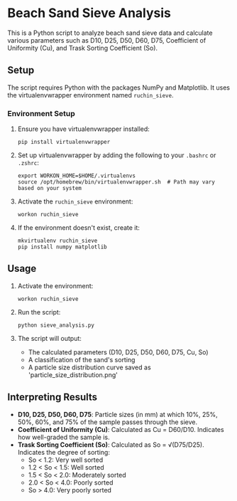 # Beach Sand Sieve Analysis

This is a Python script to analyze beach sand sieve data and calculate various parameters such as D10, D25, D50, D60, D75, Coefficient of Uniformity (Cu), and Trask Sorting Coefficient (So).

## Setup

The script requires Python with the packages NumPy and Matplotlib. It uses the virtualenvwrapper environment named `ruchin_sieve`.

### Environment Setup

1. Ensure you have virtualenvwrapper installed:
   ```
   pip install virtualenvwrapper
   ```

2. Set up virtualenvwrapper by adding the following to your `.bashrc` or `.zshrc`:
   ```
   export WORKON_HOME=$HOME/.virtualenvs
   source /opt/homebrew/bin/virtualenvwrapper.sh  # Path may vary based on your system
   ```

3. Activate the `ruchin_sieve` environment:
   ```
   workon ruchin_sieve
   ```

4. If the environment doesn't exist, create it:
   ```
   mkvirtualenv ruchin_sieve
   pip install numpy matplotlib
   ```

## Usage

1. Activate the environment:
   ```
   workon ruchin_sieve
   ```

2. Run the script:
   ```
   python sieve_analysis.py
   ```

3. The script will output:
   - The calculated parameters (D10, D25, D50, D60, D75, Cu, So)
   - A classification of the sand's sorting
   - A particle size distribution curve saved as 'particle_size_distribution.png'

## Interpreting Results

- **D10, D25, D50, D60, D75**: Particle sizes (in mm) at which 10%, 25%, 50%, 60%, and 75% of the sample passes through the sieve.
- **Coefficient of Uniformity (Cu)**: Calculated as Cu = D60/D10. Indicates how well-graded the sample is.
- **Trask Sorting Coefficient (So)**: Calculated as So = √(D75/D25). Indicates the degree of sorting:
  - So < 1.2: Very well sorted
  - 1.2 < So < 1.5: Well sorted
  - 1.5 < So < 2.0: Moderately sorted
  - 2.0 < So < 4.0: Poorly sorted
  - So > 4.0: Very poorly sorted 